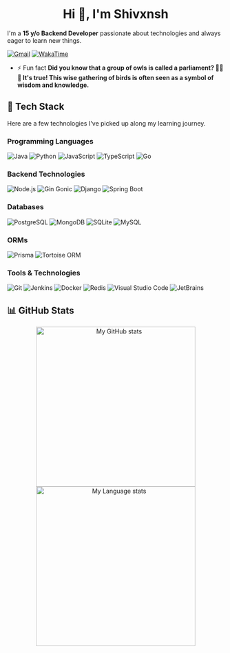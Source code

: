 <h1 align="center">Hi 👋, I'm Shivxnsh</h1>

I'm a **15 y/o Backend Developer** passionate about technologies and always eager to learn new things.

[![Gmail](https://img.shields.io/badge/shivxnshdevelops@gmail.com-556DB3?style=flat-square&logo=gmail&logoColor=EA4335)](mailto:contact@samarthdev.me) [![WakaTime](https://wakatime.com/badge/user/a3c0ea3a-e236-4de6-a8ed-d2a02ade4265.svg)](https://wakatime.com/@shiv4nsh)

- ⚡ Fun fact **Did you know that a group of owls is called a parliament? 🦉🦉🦉 It's true! This wise gathering of birds is often seen as a symbol of wisdom and knowledge.**

## 🧰 Tech Stack

Here are a few technologies I've picked up along my learning journey.

### Programming Languages
![Java](https://img.shields.io/badge/-Java-05122A?style=flat&logo=Java&logoColor=FFFFFF)
![Python](https://img.shields.io/badge/-Python-05122A?style=flat&logo=python)
![JavaScript](https://img.shields.io/badge/-JavaScript-05122A?style=flat&logo=javascript)
![TypeScript](https://img.shields.io/badge/-TypeScript-05122A?style=flat&logo=typescript)
![Go](https://img.shields.io/badge/-Go-05122A?style=flat&logo=Go&logoColor=00ADD8)

### Backend Technologies
![Node.js](https://img.shields.io/badge/-Node.js-05122A?style=flat&logo=node.js)
![Gin Gonic](https://img.shields.io/badge/-Gin%20Gonic-05122A?style=flat&logo=go&logoColor=00ADD8)
![Django](https://img.shields.io/badge/-Django-05122A?style=flat&logo=Django&logoColor=FFFFFF)
![Spring Boot](https://img.shields.io/badge/-Spring%20Boot-05122A?style=flat&logo=springboot)

### Databases
![PostgreSQL](https://img.shields.io/badge/-PostgreSQL-05122A?style=flat&logo=postgresql&logoColor=FFFFFF)
![MongoDB](https://img.shields.io/badge/-MongoDB-05122A?style=flat&logo=MongoDB&logoColor=47A248)
![SQLite](https://img.shields.io/badge/-SQLite-05122A?style=flat&logo=SQLite&logoColor=FFFFFF)
![MySQL](https://img.shields.io/badge/-MySQL-05122A?style=flat&logo=mysql)

### ORMs
![Prisma](https://img.shields.io/badge/-Prisma-05122A?style=flat&logo=Prisma&logoColor=FFFFFF)
![Tortoise ORM](https://img.shields.io/badge/-Tortoise%20ORM-05122A?style=flat&logo=tortoise-orm&logoColor=FFFFFF)

### Tools & Technologies
![Git](https://img.shields.io/badge/-Git-05122A?style=flat&logo=git)
![Jenkins](https://img.shields.io/badge/-Jenkins-05122A?style=flat&logo=jenkins)
![Docker](https://img.shields.io/badge/-Docker-05122A?style=flat&logo=docker)
![Redis](https://img.shields.io/badge/-Redis-05122A?style=flat&logo=redis)
![Visual Studio Code](https://img.shields.io/badge/-Visual%20Studio%20Code-05122A?style=flat&logo=visual-studio-code&logoColor=007ACC)
![JetBrains](https://img.shields.io/badge/-JetBrains-05122A?style=flat&logo=jetbrains)


## 📊 GitHub Stats

<div align="center"> 
  <a href="https://github.com/samarth3301#gh-dark-mode-only">
    <img
      src="https://github-readme-stats-steel-omega.vercel.app/api?username=ShivxnshDevelops&show_icons=true&include_all_commits=true&icon_color=2d77dc&title_color=2d77dc&text_color=ffffff&bg_color=0d1117&hide_border=true&number_format=long&rank_icon=percentile&show=reviews,discussions_started,discussions_answered,prs_merged,prs_merged_percentage#gh-dark-mode-only"
      alt="My GitHub stats"
      height="370"
    />
  </a>
  <a href="https://github.com/samarth3301#gh-dark-mode-only">
    <img
      src="https://github-readme-stats-steel-omega.vercel.app/api/top-langs/?username=ShivxnshDevelops&layout=pie&icon_color=2d77dc&title_color=2d77dc&text_color=ffffff&bg_color=0d1117&hide_border=true&langs_count=10#gh-dark-mode-only"
      alt="My Language stats"
      height="370"
    />
  </a>
</div>
